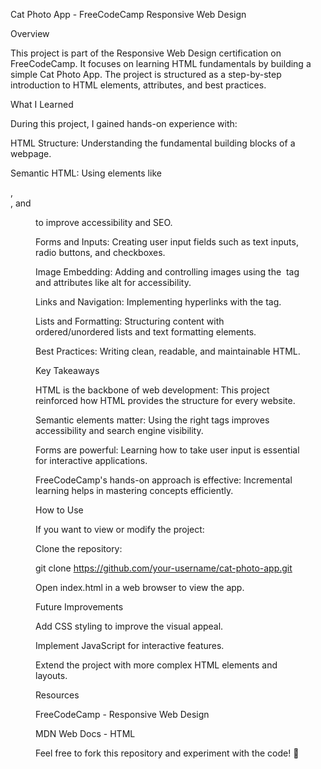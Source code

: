 Cat Photo App - FreeCodeCamp Responsive Web Design

Overview

This project is part of the Responsive Web Design certification on FreeCodeCamp. It focuses on learning HTML fundamentals by building a simple Cat Photo App. The project is structured as a step-by-step introduction to HTML elements, attributes, and best practices.

What I Learned

During this project, I gained hands-on experience with:

HTML Structure: Understanding the fundamental building blocks of a webpage.

Semantic HTML: Using elements like <section>, <article>, and <figure> to improve accessibility and SEO.

Forms and Inputs: Creating user input fields such as text inputs, radio buttons, and checkboxes.

Image Embedding: Adding and controlling images using the <img> tag and attributes like alt for accessibility.

Links and Navigation: Implementing hyperlinks with the <a> tag.

Lists and Formatting: Structuring content with ordered/unordered lists and text formatting elements.

Best Practices: Writing clean, readable, and maintainable HTML.

Key Takeaways

HTML is the backbone of web development: This project reinforced how HTML provides the structure for every website.

Semantic elements matter: Using the right tags improves accessibility and search engine visibility.

Forms are powerful: Learning how to take user input is essential for interactive applications.

FreeCodeCamp's hands-on approach is effective: Incremental learning helps in mastering concepts efficiently.

How to Use

If you want to view or modify the project:

Clone the repository:

git clone https://github.com/your-username/cat-photo-app.git

Open index.html in a web browser to view the app.

Future Improvements

Add CSS styling to improve the visual appeal.

Implement JavaScript for interactive features.

Extend the project with more complex HTML elements and layouts.

Resources

FreeCodeCamp - Responsive Web Design

MDN Web Docs - HTML

Feel free to fork this repository and experiment with the code! 🚀
